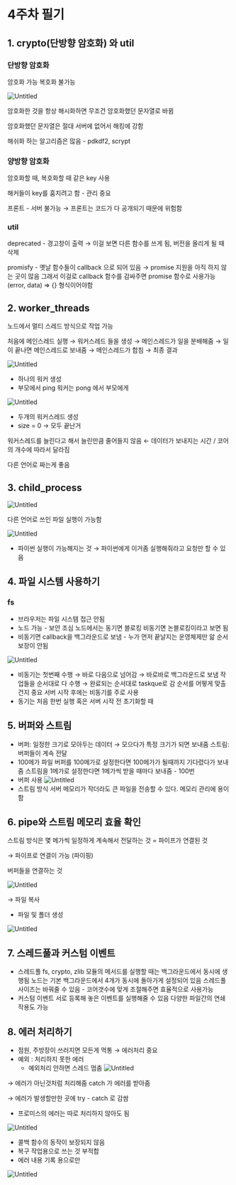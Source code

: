 # 4주차 필기

## 1. crypto(단방향 암호화) 와 util

### 단방향 암호화

암호화 가능 복호화 불가능

![Untitled](4%E1%84%8C%E1%85%AE%E1%84%8E%E1%85%A1%20fbb8ef2dbd75498ba204552e67d214ef/Untitled.png)

암호화한 것을 항상 해시화하면 무조건 암호화했던 문자열로 바뀜

암호화했던 문자열은 절대 서버에 없어서 해킹에 강함

해쉬화 하는 알고리즘은 많음 - pdkdf2, scrypt

### 양방향 암호화

암호화할 때, 복호화할 때 같은 key 사용

해커들이 key를 훔치려고 함 - 관리 중요

프론트 - 서버 불가능 → 프론트는 코드가 다 공개되기 때문에 위험함

### util

deprecated - 경고창이 출력 → 이걸 보면 다른 함수를 쓰게 됨, 버전을 올리게 될 때 삭제

promisfy - 옛날 함수들이 callback 으로 되어 있음 → promise 지원을 아직 하지 않는 곳이 많음 그래서 이걸로 callback 함수를 감싸주면 promise 함수로 사용가능 (error, data) ⇒ {} 형식이어야함

## 2. worker_threads

노드에서 멀티 스레드 방식으로 작업 가능

처음에 메인스레드 실행 → 워커스레드 들을 생성 → 메인스레드가 일을 분배해줌 → 일이 끝나면 메인스레드로 보내줌 → 메인스레드가 합침 → 최종 결과

![Untitled](4%E1%84%8C%E1%85%AE%E1%84%8E%E1%85%A1%20fbb8ef2dbd75498ba204552e67d214ef/Untitled%201.png)

- 하나의 워커 생성
- 부모에서 ping 워커는 pong 에서 부모에게

![Untitled](4%E1%84%8C%E1%85%AE%E1%84%8E%E1%85%A1%20fbb8ef2dbd75498ba204552e67d214ef/Untitled%202.png)

- 두개의 워커스레드 생성
- size = 0 → 모두 끝난거

워커스레드를 늘린다고 해서 늘린만큼 줄어들지 않음 ← 데이터가 보내지는 시간 / 코어의 개수에 따라서 달라짐

다른 언어로 짜는게 좋음

## 3. child_process

![Untitled](4%E1%84%8C%E1%85%AE%E1%84%8E%E1%85%A1%20fbb8ef2dbd75498ba204552e67d214ef/Untitled%203.png)

다른 언어로 쓰인 파일 실행이 가능함

![Untitled](4%E1%84%8C%E1%85%AE%E1%84%8E%E1%85%A1%20fbb8ef2dbd75498ba204552e67d214ef/Untitled%204.png)

- 파이썬 실행이 가능해지는 것 → 파이썬에게 이거좀 실행해줘라고 요청만 할 수 있음

## 4. 파일 시스템 사용하기

### fs

- 브라우저는 파일 시스템 접근 안됨
- 노드 가능 - 보안 조심
  노드에서는 동기면 블로킹 비동기면 논블로킹이라고 보면 됨
- 비동기면 callback을 백그라운드로 보냄 - 누가 먼저 끝날지는 운영체제만 앎
  순서보장이 안됨

![Untitled](4%E1%84%8C%E1%85%AE%E1%84%8E%E1%85%A1%20fbb8ef2dbd75498ba204552e67d214ef/Untitled%205.png)

- 비동기는 첫번째 수행 → 바로 다음으로 넘어감 → 바로바로 백그라운드로 보냄
  작업들을 순서대로 다 수행 → 완료되는 순서대로 taskque로 감
  순서를 어떻게 맞출건지 중요
  서버 시작 후에는 비동기를 주로 사용
- 동기는 처음 한번 실행 혹은 서버 시작 전 초기화할 때

## 5. 버퍼와 스트림

- 버퍼: 일정한 크기로 모아두는 데이터 → 모으다가 특정 크기가 되면 보내줌
  스트림: 버퍼들이 계속 전달
- 100메가 파일
  버퍼를 100메가로 설정한다면 100메가가 될때까지 기다렸다가 보내줌
  스트림을 1메가로 설정한다면 1메가씩 받을 때마다 보내줌 - 100번
- 버퍼 사용
  ![Untitled](4%E1%84%8C%E1%85%AE%E1%84%8E%E1%85%A1%20fbb8ef2dbd75498ba204552e67d214ef/Untitled%206.png)
- 스트림 방식
  서버 메모리가 작더라도 큰 파일을 전송할 수 있다.
  메모리 관리에 용이함

## 6. pipe와 스트림 메모리 효율 확인

스트림 방식은 몇 메가씩 일정하게 계속해서 전달하는 것 = 파이프가 연결된 것

→ 파이프로 연결이 가능 (파이핑)

버퍼들을 연결하는 것

![Untitled](4%E1%84%8C%E1%85%AE%E1%84%8E%E1%85%A1%20fbb8ef2dbd75498ba204552e67d214ef/Untitled%207.png)

→ 파일 복사

- 파일 및 폴더 생성

![Untitled](4%E1%84%8C%E1%85%AE%E1%84%8E%E1%85%A1%20fbb8ef2dbd75498ba204552e67d214ef/Untitled%208.png)

## 7. 스레드풀과 커스텀 이벤트

- 스레드풀
  fs, crypto, zlib 모듈의 메서드를 실행할 때는 백그라운드에서 동시에 생행됨
  노드는 기본 백그라운드에서 4개가 동시에 돌아가게 설정되어 있음
  스레드풀 사이즈는 바꿔줄 수 있음 - 코어갯수에 맞게 조절해주면 효율적으로 사용가능
- 커스텀 이벤트
  서로 등록해 놓은 이벤트를 실행해줄 수 있음
  다양한 파일간의 연쇄작용도 가능

## 8. 에러 처리하기

- 점원, 주방장이 쓰러지면 모든게 먹통 → 에러처리 중요
- 예외 : 처리하지 못한 에러
  - 예외처리 안하면 스레드 멈춤
    ![Untitled](4%E1%84%8C%E1%85%AE%E1%84%8E%E1%85%A1%20fbb8ef2dbd75498ba204552e67d214ef/Untitled%209.png)

→ 에러가 아닌것처럼 처리해줌 catch 가 에러를 받아줌

→ 에러가 발생할만한 곳에 try - catch 로 감쌈

- 프로미스의 에러는 따로 처리하지 않아도 됨

![Untitled](4%E1%84%8C%E1%85%AE%E1%84%8E%E1%85%A1%20fbb8ef2dbd75498ba204552e67d214ef/Untitled%2010.png)

- 콜백 함수의 동작이 보장되지 않음
- 복구 작업용으로 쓰는 것 부적합
- 에러 내용 기록 용으로만

![Untitled](4%E1%84%8C%E1%85%AE%E1%84%8E%E1%85%A1%20fbb8ef2dbd75498ba204552e67d214ef/Untitled%2011.png)
